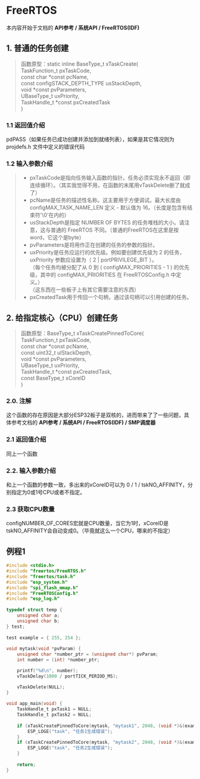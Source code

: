 # FreeRTOS
本内容开始于文档的 **API参考 / 系统API / FreeRTOS(IDF)**

## 1. 普通的任务创建
> 函数原型：static inline BaseType_t xTaskCreate(  
TaskFunction_t pxTaskCode,  
const char *const pcName,   
const configSTACK_DEPTH_TYPE usStackDepth,  
void *const pvParameters,  
UBaseType_t uxPriority,  
TaskHandle_t *const pxCreatedTask  
)

### 1.1 返回值介绍
pdPASS（如果任务已成功创建并添加到就绪列表），如果是其它情况则为 projdefs.h 文件中定义的错误代码

### 1.2 输入参数介绍
> * pxTaskCode是指向任务输入函数的指针。任务必须实现永不返回（即连续循环）。（其实我觉得不用，在函数的末尾用vTaskDelete删了就成了）
> * pcName是任务的描述性名称。这主要用于方便调试。最大长度由 configMAX_TASK_NAME_LEN 定义 - 默认值为 16。（长度是包含有结束符'\0'在内的）
> * usStackDepth是指定 NUMBER OF BYTES 的任务堆栈的大小。请注意，这与普通的 FreeRTOS 不同。（普通的FreeRTOS在这里是按word，它这个是byte）
> * pvParameters是将用作正在创建的任务的参数的指针。
> * uxPriority是任务应运行的优先级。例如要创建优先级为 2 的任务，uxPriority 参数应设置为（ 2 | portPRIVILEGE_BIT ）。 \
（每个任务均被分配了从 0 到 ( configMAX_PRIORITIES - 1 ) 的优先级，其中的 configMAX_PRIORITIES 在 FreeRTOSConfig.h 中定义。）   
（这东西在一些板子上有其它需要注意的东西）
> * pxCreatedTask用于传回一个句柄，通过该句柄可以引用创建的任务。


## 2. 给指定核心（CPU）创建任务
> 函数原型：BaseType_t xTaskCreatePinnedToCore(  
TaskFunction_t pxTaskCode,  
const char *const pcName,  
const uint32_t ulStackDepth,  
void *const pvParameters,  
UBaseType_t uxPriority,  
TaskHandle_t *const pxCreatedTask,  
const BaseType_t xCoreID  
)
### 2.0. 注解
这个函数的存在原因是大部分ESP32板子是双核的，进而带来了了一些问题，具体参考文档的 **API参考 / 系统API / FreeRTOS(IDF) / SMP调度器**

### 2.1 返回值介绍
同上一个函数

### 2.2. 输入参数介绍
和上一个函数的参数一致，多出来的xCoreID可以为 0 / 1 / tskNO_AFFINITY，分别指定为0或1号CPU或者不指定。

### 2.3 获取CPU数量
configNUMBER_OF_CORES宏就是CPU数量，当它为1时，xCoreID是tskNO_AFFINITY会自动变成0。（毕竟就这么一个CPU，哪来的不指定）

## 例程1
```c
#include <stdio.h>  
#include "freertos/FreeRTOS.h"  
#include "freertos/task.h"  
#include "esp_system.h"  
#include "spi_flash_mmap.h"  
#include "FreeRTOSConfig.h" 
#include "esp_log.h"
  
typedef struct temp {  
    unsigned char a;  
    unsigned char b;  
} test;  
  
test example = { 255, 254 };  
  
void mytask(void *pvParam) {  
    unsigned char *number_ptr = (unsigned char*) pvParam;  
    int number = (int) *number_ptr;  

    printf("%d\n", number);  
    vTaskDelay(1000 / portTICK_PERIOD_MS);  

    vTaskDelete(NULL);  
}  
  
void app_main(void) {  
    TaskHandle_t pxTask1 = NULL;  
    TaskHandle_t pxTask2 = NULL;  
  
    if (xTaskCreatePinnedToCore(mytask, "mytask1", 2048, (void *)&(example.a), 18, &pxTask1, 0) != pdPASS) {  
        ESP_LOGE("task", "任务1生成错误");
    }  
    if (xTaskCreatePinnedToCore(mytask, "mytask2", 2048, (void *)&(example.b), 20, &pxTask2, 0) != pdPASS) {  
        ESP_LOGE("task", "任务2生成错误");
    }  
  
    return;  
}
```